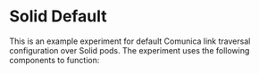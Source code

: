 # Solid Default

This is an example experiment for default Comunica link traversal configuration over Solid pods.
The experiment uses the following components to function:
